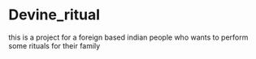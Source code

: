 # Devine_ritual
this is a project for a foreign based indian people who wants to perform some rituals for their family 
